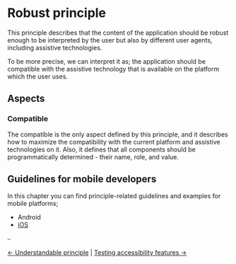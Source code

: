 # Robust principle

This principle describes that the content of the application should be robust enough to be interpreted by the user but also by different user agents, including assistive technologies.

To be more precise, we can interpret it as; the application should be compatible with the assistive technology that is available on the platform which the user uses.

## Aspects

### Compatible

The compatible is the only aspect defined by this principle, and it describes how to maximize the compatibility with the current platform and assistive technologies on it. Also, it defines that all components should be programmatically determined - their name, role, and value.

## Guidelines for mobile developers

In this chapter you can find principle-related guidelines and examples for mobile platforms;

* Android
* [iOS](../platforms/ios/guideline_robust_ios.md "Robust guidelines for iOS")

⎯

[← Understandable principle](understandable_principle.md "Understandable principle")
|
[Testing accessibility features →](../../testing/testing.md "Testing accessibility features")
